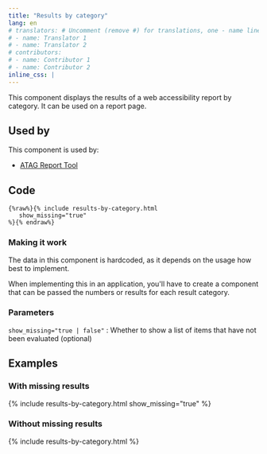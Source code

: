 ```yaml
---
title: "Results by category"
lang: en
# translators: # Uncomment (remove #) for translations, one - name line per translator.
# - name: Translator 1
# - name: Translator 2
# contributors:
# - name: Contributor 1
# - name: Contributor 2
inline_css: |
---
```


This component displays the results of a web accessibility report by category. It can be used on a report page.

## Used by

This component is used by: 

* [ATAG Report Tool](https://w3.org/WAI/atag/report-tool)

## Code

```liquid
{%raw%}{% include results-by-category.html
   show_missing="true"
%}{% endraw%}
```

### Making it work

The data in this component is hardcoded, as it depends on the usage how best to implement. 

When implementing this in an application, you'll have to create a component that can be passed the numbers or results for each result category.

### Parameters

`show_missing="true | false"`
: Whether to show a list of items that have not been evaluated (optional)

## Examples

### With missing results

{% include results-by-category.html
    show_missing="true"
%}

### Without missing results

{% include results-by-category.html %}
